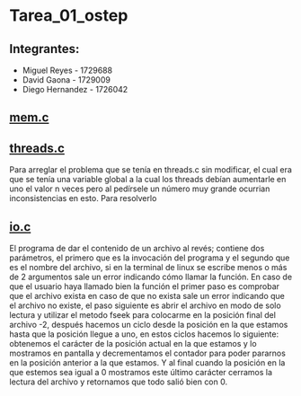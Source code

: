 # Tarea_01_ostep

## Integrantes:
* Miguel Reyes - 1729688
* David Gaona - 1729009
* Diego Hernandez - 1726042

## [mem.c](mem.c)
## [threads.c](threads.c)
Para arreglar el problema que se tenía en threads.c sin modificar, el cual era que se tenía una variable global a la cual los threads 
debían aumentarle en uno el valor n veces pero al pedírsele un número muy grande ocurrian inconsistencias en esto. Para resolverlo


## [io.c](io.c)
El programa de dar el contenido de un archivo al revés; contiene dos parámetros, el primero que es la invocación del programa y el segundo que es el nombre del archivo, si en la terminal de linux se escribe menos o más de 2 argumentos sale un error indicando cómo llamar la función. En caso de que el usuario haya llamado bien la función el primer paso es comprobar que el archivo exista en caso de que no exista sale un error indicando que el archivo no existe, el paso siguiente es abrir el archivo en modo de solo lectura y utilizar el metodo fseek para colocarme en la posición final del archivo -2, después hacemos un ciclo desde la posición en la que estamos hasta que la posición llegue a uno, en estos ciclos hacemos lo siguiente: obtenemos el carácter de  la posición actual en la que estamos y lo mostramos en pantalla y decrementamos el contador para poder pararnos en la posición anterior a la que estamos. Y al final cuando la posición en la que estemos sea igual a 0 mostramos este último carácter cerramos la lectura del archivo y retornamos que todo salió bien con 0.
